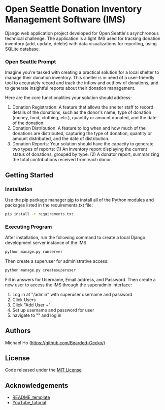 # Open Seattle Donation Inventory Management Software (IMS)

Django web application project developed for Open Seattle's asynchronous technical challenge. The application is a light IMS used for tracking donation inventory (add, update, delete) with data visualizations for reporting, using SQLite database.

### Open Seattle Prompt

Imagine you're tasked with creating a practical solution for a local shelter to manage their donation inventory. This shelter is in need of a user-friendly tool to accurately record and track the inflow and outflow of donations, and to generate insightful reports about their donation management.

Here are the core functionalities your solution should address:

1. Donation Registration: A feature that allows the shelter staff to record details of the donations, such as the donor's name, type of donation (money, food, clothing, etc.), quantity or amount donated, and the date of the donation.
2. Donation Distribution: A feature to log when and how much of the donations are distributed, capturing the type of donation, quantity or amount distributed, and the date of distribution.
3. Donation Reports: Your solution should have the capacity to generate two types of reports: (1) An inventory report displaying the current status of donations, grouped by type. (2) A donator report, summarizing the total contributions received from each donor.

## Getting Started

### Installation

Use the pip package manager [pip](https://pip.pypa.io/en/stable/) to install all of the Python modules and packages listed in the requirements.txt file:

```bash
pip install -r requirements.txt 
```

### Executing Program

After installation, run the following command to create a local Django development server instance of the IMS:

```bash
python manage.py runserver
```

Then create a superuser for administrative access:

```bash
python manage.py createsuperuser
```

Fill in answers for Username, Email address, and Password. Then create a new user to access the IMS through the superadmin interface:
 1. Log in at "<local port url>/admin" with superuser username and password
 2. Click Users
 3. Click "Add User +"
 4. Set up username and password for user
 5. navigate to "<local port url>" and log in

## Authors
Michael Ho (https://github.com/Bearded-Gecko/)

## License
Code released under the [MIT License](https://github.com/Bearded-Gecko/open-seattle-ims/blob/master/LICENSE.txt)

## Acknowledgements
* [README_template](https://gist.github.com/DomPizzie/7a5ff55ffa9081f2de27c315f5018afc)
* [YouTube_tutorial](https://youtu.be/QUsExxncodk?si=TSnLGimYaUun5IYt)
